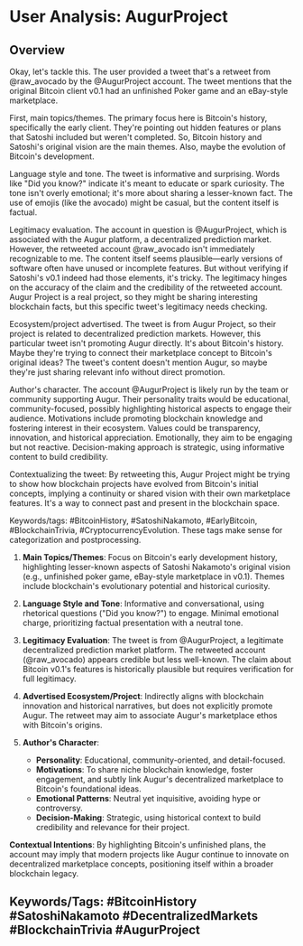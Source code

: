 # User Analysis: AugurProject

## Overview

<think>
Okay, let's tackle this. The user provided a tweet that's a retweet from @raw_avocado by the @AugurProject account. The tweet mentions that the original Bitcoin client v0.1 had an unfinished Poker game and an eBay-style marketplace.

First, main topics/themes. The primary focus here is Bitcoin's history, specifically the early client. They're pointing out hidden features or plans that Satoshi included but weren't completed. So, Bitcoin history and Satoshi's original vision are the main themes. Also, maybe the evolution of Bitcoin's development.

Language style and tone. The tweet is informative and surprising. Words like "Did you know?" indicate it's meant to educate or spark curiosity. The tone isn't overly emotional; it's more about sharing a lesser-known fact. The use of emojis (like the avocado) might be casual, but the content itself is factual.

Legitimacy evaluation. The account in question is @AugurProject, which is associated with the Augur platform, a decentralized prediction market. However, the retweeted account @raw_avocado isn't immediately recognizable to me. The content itself seems plausible—early versions of software often have unused or incomplete features. But without verifying if Satoshi's v0.1 indeed had those elements, it's tricky. The legitimacy hinges on the accuracy of the claim and the credibility of the retweeted account. Augur Project is a real project, so they might be sharing interesting blockchain facts, but this specific tweet's legitimacy needs checking.

Ecosystem/project advertised. The tweet is from Augur Project, so their project is related to decentralized prediction markets. However, this particular tweet isn't promoting Augur directly. It's about Bitcoin's history. Maybe they're trying to connect their marketplace concept to Bitcoin's original ideas? The tweet's content doesn't mention Augur, so maybe they're just sharing relevant info without direct promotion.

Author's character. The account @AugurProject is likely run by the team or community supporting Augur. Their personality traits would be educational, community-focused, possibly highlighting historical aspects to engage their audience. Motivations include promoting blockchain knowledge and fostering interest in their ecosystem. Values could be transparency, innovation, and historical appreciation. Emotionally, they aim to be engaging but not reactive. Decision-making approach is strategic, using informative content to build credibility.

Contextualizing the tweet: By retweeting this, Augur Project might be trying to show how blockchain projects have evolved from Bitcoin's initial concepts, implying a continuity or shared vision with their own marketplace features. It's a way to connect past and present in the blockchain space.

Keywords/tags: #BitcoinHistory, #SatoshiNakamoto, #EarlyBitcoin, #BlockchainTrivia, #CryptocurrencyEvolution. These tags make sense for categorization and postprocessing.
</think>

1. **Main Topics/Themes**: Focus on Bitcoin's early development history, highlighting lesser-known aspects of Satoshi Nakamoto's original vision (e.g., unfinished poker game, eBay-style marketplace in v0.1). Themes include blockchain's evolutionary potential and historical curiosity.  

2. **Language Style and Tone**: Informative and conversational, using rhetorical questions ("Did you know?") to engage. Minimal emotional charge, prioritizing factual presentation with a neutral tone.  

3. **Legitimacy Evaluation**: The tweet is from @AugurProject, a legitimate decentralized prediction market platform. The retweeted account (@raw_avocado) appears credible but less well-known. The claim about Bitcoin v0.1's features is historically plausible but requires verification for full legitimacy.  

4. **Advertised Ecosystem/Project**: Indirectly aligns with blockchain innovation and historical narratives, but does not explicitly promote Augur. The retweet may aim to associate Augur's marketplace ethos with Bitcoin's origins.  

5. **Author's Character**:  
   - **Personality**: Educational, community-oriented, and detail-focused.  
   - **Motivations**: To share niche blockchain knowledge, foster engagement, and subtly link Augur's decentralized marketplace to Bitcoin's foundational ideas.  
   - **Emotional Patterns**: Neutral yet inquisitive, avoiding hype or controversy.  
   - **Decision-Making**: Strategic, using historical context to build credibility and relevance for their project.  

**Contextual Intentions**: By highlighting Bitcoin's unfinished plans, the account may imply that modern projects like Augur continue to innovate on decentralized marketplace concepts, positioning itself within a broader blockchain legacy.  

**Keywords/Tags**: #BitcoinHistory #SatoshiNakamoto #DecentralizedMarkets #BlockchainTrivia #AugurProject
---
